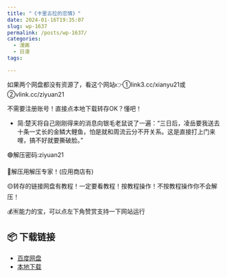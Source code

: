 ```yaml
---
title: "《卡里古拉的恋情》"
date: 2024-01-16T19:35:07
slug: wp-1637
permalink: /posts/wp-1637/
categories:
  - 漫画
  - 日漫
tags:

---
```


如果两个网盘都没有资源了，看这个网站👉①link3.cc/xianyu21或②vlink.cc/ziyuan21

不需要注册账号！直接点本地下载转存OK？懂吧！

*   简:楚天将自己刚刚得来的消息向银毛老鼠说了一遍：“三日后，凌岳要我送去十条一丈长的金鳞大鲤鱼，怕是就和周流云分不开关系。这是直接打上门来哩，搞不好就要撕破脸。”

🟢解压密码:ziyuan21

🔵解压用解压专家！(应用商店有)

🟡转存的链接网盘有教程！一定要看教程！按教程操作！不按教程操作你不会解压！

💰🈶能力的宝，可以点左下角赞赏支持一下网站运行

## 📦 下载链接
- [百度网盘](https://blziyuan21.com/pay-download/1637?key=4b6eb04c8b&down_id=0)
- [本地下载](https://blziyuan21.com/pay-download/1637?key=4b6eb04c8b&down_id=1)

